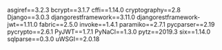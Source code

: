 asgiref==3.2.3
bcrypt==3.1.7
cffi==1.14.0
cryptography==2.8
Django==3.0.3
djangorestframework==3.11.0
djangorestframework-jwt==1.11.0
fabric==2.5.0
invoke==1.4.1
paramiko==2.7.1
pycparser==2.19
pycrypto==2.6.1
PyJWT==1.7.1
PyNaCl==1.3.0
pytz==2019.3
six==1.14.0
sqlparse==0.3.0
uWSGI==2.0.18
